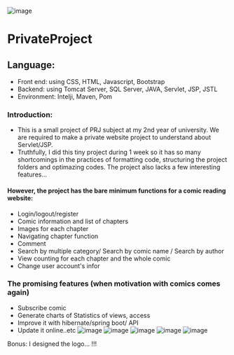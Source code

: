 ![image](https://github.com/Gokugiang/comic_website/assets/88626723/95912cc6-fff8-4fda-b739-3a58bc7f8398)
# PrivateProject
## Language: 
- Front end: using CSS, HTML, Javascript, Bootstrap
- Backend: using Tomcat Server, SQL Server, JAVA, Servlet, JSP, JSTL
- Environment: Intelji, Maven, Pom
### Introduction:
- This is a small project of PRJ subject at my 2nd year of university.  We are required to make a private website project to understand about Servlet/JSP.
- Truthfully, I did this tiny project during 1 week so it has so many shortcomings in the practices of formatting code, structuring the project folders
and optimazing codes. The project also lacks a few interesting features... 
#### However, the project has the bare minimum functions for a comic reading website: 
- Login/logout/register
- Comic information and list of chapters
- Images for each chapter
- Navigating chapter function
- Comment
- Search by multiple category/ Search by comic name / Search by author 
- View counting for each chapter and the whole comic
- Change user account's infor
### The promising features (when motivation with comics comes again)
- Subscribe comic
- Generate charts of Statistics of views, access
- Improve it with hibernate/spring boot/ API
- Update it online..etc
  ![image](https://github.com/Gokugiang/comic_website/assets/88626723/e4d634ff-a417-475c-841e-b32ae1d8065c)
   ![image](https://github.com/Gokugiang/comic_website/assets/88626723/f414fc4e-9e32-4d11-8128-7b451181ab39)
   ![image](https://github.com/Gokugiang/comic_website/assets/88626723/257bfc62-0d85-48a1-8c3b-e7d734071011)
  ![image](https://github.com/Gokugiang/comic_website/assets/88626723/b84ccbce-9b25-4d82-a3b4-185d9e2f0f59)
  ![image](https://github.com/Gokugiang/comic_website/assets/88626723/f9b79750-10c8-4bf6-8e64-70528b47a6cc)

 
Bonus: I designed the logo... !!!





